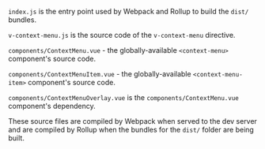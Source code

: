 `index.js` is the entry point used by Webpack and Rollup to build the `dist/` bundles.

`v-context-menu.js` is the source code of the `v-context-menu` directive.

`components/ContextMenu.vue` - the globally-available `<context-menu>` component's source code.

`components/ContextMenuItem.vue` - the globally-available `<context-menu-item>` component's source code.

`components/ContextMenuOverlay.vue` is the `components/ContextMenu.vue` component's dependency.

These source files are compiled by Webpack when served to the dev server and are compiled by Rollup when the bundles for the `dist/` folder are being built.
